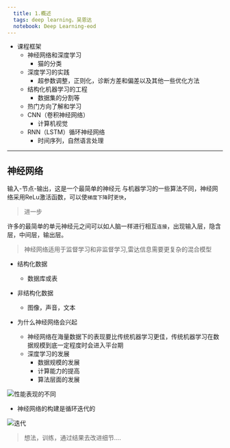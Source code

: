 ```yaml
---
  title: 1.概述
  tags: deep learning，吴恩达
  notebook: Deep Learning-eod
---
```

- 课程框架
    - 神经网络和深度学习
        - 猫的分类
    - 深度学习的实践
        - 超参数调整，正则化，诊断方差和偏差以及其他一些优化方法
    - 结构化机器学习的工程
        - 数据集的分割等
    - 热门方向了解和学习
    - CNN（卷积神经网络）
        - 计算机视觉
    - RNN（LSTM）循环神经网络
        - 时间序列，自然语言处理
---
## 神经网络
输入-节点-输出，这是一个最简单的神经元
与机器学习的一些算法不同，神经网络采用ReLu激活函数，可以使``梯度下降``时``更快``，
> 进一步

许多的最简单的单元神经元之间可以如人脑一样进行相互``连接``，出现输入层，隐含层，中间层，输出层。

> 神经网络适用于监督学习和非监督学习,雷达信息需要更复杂的混合模型

- 结构化数据
    - 数据库或表
- 非结构化数据
    - 图像，声音，文本

- 为什么神经网络会兴起
    - 神经网络在海量数据下的表现要比传统机器学习更佳，传统机器学习在数据规模到底一定程度时会进入平台期
    - 深度学习的发展
        - 数据规模的发展
        - 计算能力的提高
        - 算法层面的发展

![性能表现的不同](https://img-blog.csdnimg.cn/2019050817302249.png?x-oss-process=image/watermark,type_ZmFuZ3poZW5naGVpdGk,shadow_10,text_aHR0cHM6Ly9ibG9nLmNzZG4ubmV0L2EyNDUyOTMyMDY=,size_16,color_FFFFFF,t_70)
- 神经网络的构建是循环迭代的

![迭代](https://img-blog.csdnimg.cn/20190508173214218.png?x-oss-process=image/watermark,type_ZmFuZ3poZW5naGVpdGk,shadow_10,text_aHR0cHM6Ly9ibG9nLmNzZG4ubmV0L2EyNDUyOTMyMDY=,size_16,color_FFFFFF,t_70)
> 想法，训练，通过结果去改进细节....